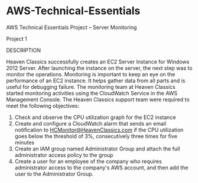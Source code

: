 # AWS-Technical-Essentials

AWS Technical Essentials Project – Server Monitoring

Project 1

DESCRIPTION

Heaven Classics successfully creates an EC2 Server Instance for Windows 2012 Server. After launching the instance on the server, the next step was to monitor the operations.
Monitoring is important to keep an eye on the performance of an EC2 instance. It helps gather data from all parts and is useful for debugging failure.
The monitoring team at Heaven Classics started monitoring activities using the CloudWatch Service in the AWS Management Console. The Heaven Classics support team were required to meet the following objectives:
1.	Check and observe the CPU utilization graph for the EC2 instance
2.	Create and configure a CloudWatch alarm that sends an email notification to HCMonitor@HeavenClassics.com if the CPU utilization goes below the threshold of 3%, consecutively three times for five minutes
3.	Create an IAM group named Administrator Group and attach the full administrator access policy to the group
4.	Create a user for an employee of the company who requires administrator access to the company's AWS account, and then add the user to the Administrator Group.
